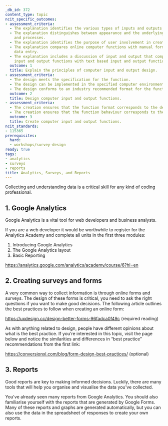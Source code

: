 ```yaml
---
_db_id: 372
content_type: topic
ncit_specific_outcomes:
- assessment_criteria:
  - The explanation identifies the various types of inputs and outputs.
  - The explanation distinguishes between appearance and the underlying structure
    and processes.
  - The explanation identifies the purpose of user involvement in creating the designs.
  - The explanation compares online computer functions with manual forms and offline
    data entry.
  - The explanation includes a discussion of input and output that compares graphical
    input and output functions with text based input and output functions.
  outcome: 1
  title: Explain the principles of computer input and output design.
- assessment_criteria:
  - The design meets the specification for the function.
  - The design can be implemented in the specified computer environment.
  - The design conforms to an industry recommended format for the function.
  outcome: 2
  title: Design computer input and output functions.
- assessment_criteria:
  - The creation ensures that the function format corresponds to the design.
  - The creation ensures that the function behaviour corresponds to the design.
  outcome: 3
  title: Create computer input and output functions.
ncit_standards:
- 115365
prerequisites:
  hard:
  - workshops/survey-design
ready: true
tags:
- analytics
- surveys
- reports
title: Analytics, Surveys, and Reports
---
```


Collecting and understanding data is a critical skill for any kind of coding professional. 

## 1. Google Analytics

Google Analytics is a vital tool for web developers and business analysts. 

If you are a web developer it would be worthwhile to register for the Analytics Academy and complete all units in the first three modules:

1. Introducing Google Analytics
2. The Google Analytics layout
3. Basic Reporting
   
https://analytics.google.com/analytics/academy/course/6?hl=en

## 2. Creating surveys and forms

A very common way to collect information is through online forms and surveys. The design of these forms is critical, you need to ask the right questions if you want to make good decisions. The following article outlines the best practices to follow when creating an online form:

https://uxdesign.cc/design-better-forms-96fadca0f49c (required reading)

As with anything related to design, people have different opinions about what is the best practice. If you’re interested in this topic, visit the page below and notice the similarities and differences in “best practice” recommendations from the first link:

https://conversionxl.com/blog/form-design-best-practices/ (optional)

## 3. Reports

Good reports are key to making informed decisions. Luckily, there are many tools that will help you organise and visualise the data you've collected.

You've already seen many reports from Google Analytics. You should also familiarise yourself with the reports that are generated by Google Forms. Many of these reports and graphs are generated automatically, but you can also use the data in the spreadsheet of responses to create your own reports.